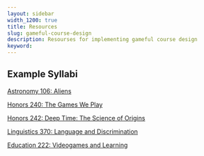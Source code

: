 ```yaml
---
layout: sidebar
width_1200: true
title: Resources
slug: gameful-course-design
description: Resourses for implementing gameful course design
keyword:
---
```


## Example Syllabi
<a href="/docs/LSA_ASTRO106.pdf" target="_blank"><i class="fa fa-file-pdf-o"></i> Astronomy 106: Aliens</a>

<a href="/docs/LSA_HON240.pdf" target="_blank"><i class="fa fa-file-pdf-o"></i> Honors 240: The Games We Play</a>

<a href="/docs/LSA_HON242.pdf" target="_blank"><i class="fa fa-file-pdf-o"></i> Honors 242: Deep Time: The Science of Origins</a>

<a href="/docs/LSA_LING370.pdf" target="_blank"><i class="fa fa-file-pdf-o"></i> Linguistics 370: Language and Discrimination</a>

<a href="/docs/EDU_EDUC222.pdf" target="_blank"><i class="fa fa-file-pdf-o"></i> Education 222: Videogames and Learning</a>
